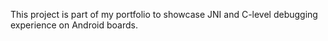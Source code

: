 This project is part of my portfolio to showcase JNI and C-level debugging experience on Android boards.

